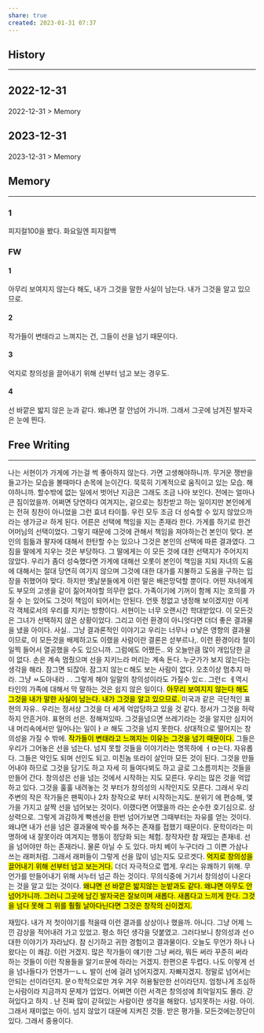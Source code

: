 ```yaml
---
share: true
created: 2023-01-31 07:37
---
```


## History
---
<h2><span><p>2022-12-31</p></span></h2><p><span><p><span alt="2022-12-31 > Memory" src="2022-12-31#Memory" class="internal-embed">2022-12-31 &gt; Memory</span></p></span></p><h2><span><p>2023-12-31</p></span></h2><p><span><p><span alt="2023-12-31 > Memory" src="2023-12-31#Memory" class="internal-embed">2023-12-31 &gt; Memory</span></p></span></p>


## Memory
---
### 1
피지컬100을 봤다. 화요일엔 피지컬백

### FW
#### 1
아무리 보여지지 않는다 해도, 내가 그것을 말한 사실이 남는다. 
내가 그것을 알고 있으므로.

#### 2
작가들이 변태라고 느껴지는 건, 그들이 선을 넘기 때문이다.

#### 3
억지로 창의성을 끌어내기 위해 선부터 넘고 보는 경우도.

#### 4
선 바깥은 밟지 않은 눈과 같다. 왜냐면 잘 안넘어 가니까.
그래서 그곳에 남겨진 발자국은 눈에 띈다. 




## Free Writing
---
나는 서현이가 가게에 가는걸 썩 좋아하지 않는다. 가면 고생해야하니까. 무거운 쟁반을 들고가는 모습을 볼때마다 손목에 눈이간다. 묵묵히 기계적으로 움직이고 있는 모습. 해야하니까. 할수밖에 없는 일에서 벗어난 지금은 그래도 조금 나아 보인다. 전에는 얼마나 큰 짐이었을까. 어쩌면 당연하다 여겨지는, 겉으로는 칭찬받고 하는 일이지만 본인에게는 전혀 칭찬이 아니었을 그런 효녀 타이틀. 우린 모두 조금 더 성숙할 수 있지 않았으까 라는 생가긍ㄹ 하게 된다.
어른은 선택에 책임을 지는 존재라 한다. 가게를 하기로 한건 어머님의 선택이었다. 그렇기 때문에 그것에 관해서 책임을 져야하는건 본인이 맞다. 본인의 힘듦과 팔자에 대해서 한탄할 수는 있으나 그것은 본인의 선택에 따른 결과였다. 그 짐을 딸에게 지우는 것은 부당하다. 그 딸에게는 이 모든 것에 대한 선택지가 주어지지 않았다. 우리가 좀더 성숙했다면 가게에 대해선 오롯이 본인이 책임을 지되 자녀의 도움에 대해서는 절대 당연히 여기지 않으며 그것에 대한 대가를 지불하고 도움을 구하는 입장을 취했어야 맞다. 하지만 옛날분들에게 이런 말은 배은망덕할 뿐이다. 어떤 자녀에게도 부모의 고생을 같이 짊어져야할 의무란 없다. 가족이기에 기꺼이 함께 지는 호의를 가질 수 는 있어도 그것이 책임이 되어서는 안된다. 언뜻 정없고 냉정해 보이겠지만 이게 각 객체로서의 우리를 지키는 방향이다. 
서현이는 너무 오랜시간 학대받았다. 이 모든것은 그녀가 선택하지 않은 상황이었다. 그리고 이런 환경이 아니엇다면 더더 좋은 결과물을 냈을 아이다. 사실.. 그냥 결과론적인 이야기고 우리는 너무나 ㅁ낳은 영향의 결과물이므로, 이 모든것을 배제하고도 이랬을 사람이란 결론은 섣부르나,. 이런 환경이라 철이 일찍 들어서 열공했을 수도 있으니까. 그럼에도 어쨌든.. 와 오늘만큼 많이 개입당한 글이 없다. 손은 계속 멈췄으며 선을 지키느라 머리는 계속 돈다. 누군가가 보지 않는다는 생각을 해라. 잠그면 되잖아. 잠그지 않는ㄷ해도 보는 사람이 없다. 오초이상 멈추지 마라. 그냥 ㅆ도아내라 . . 그렇게 해야 일말의 창의성이라도 가질수 있ㄷ. 그런ㄷ ㅔ역시 타인의 가족에 대해서 막 말하는 것은 쉽지 않은 일이다. <mark class="hltr-red">아무리 보여지지 않는다 해도 그것을 내가 말한 사실이 남는다. 내가 그것을 알고 있으므로. </mark>
미국과 같은 극단적인 표현의 자유.. 우리는 정서상 그것을 더 세게 억압당하고 있을 것 같다. 정서가 그것을 허락하지 안흔거야. 표현의 선은. 정해져있따. 그것을넘으면 쓰레기라는 것을 알지만 심지어 내 머리속에서만 일어나는 일이ㅏㄹ 해도 그것을 넘지 못한다. 상대적으로 떨어지는 창의성을 가질 수 밖에. <mark class="hltr-red">작가들이 변태라고 느껴지는 이유는 그것을 넘기 때문이다.</mark> 그들은 우리가 그어놓은 선을 넘는다. 넘지 못할 것들을 이야기라는 명목하에 ㅓㅁ는다. 자유롭다. 그들은 악인도 되며 선인도 되고. 미친놈 또라이 살인마 모든 것이 된다. 그것을 만들어내야 하므로 그것을 담기도 하고 자세 히 들여다뵈도 하고 글로 그소름끼치는 것들을 만들어 간다. 창의성은 선을 넘는 것에서 시작하는 지도 모른다. 우리는 많은 것을 억압하고 있다. 그것을 훌훌 내려놓는 것 부터가 창의성의 시작인지도 모른다. 그래서 우리 주변의 작은 작가들은 팬픽이나 2차 창작으로 부터 시작하는지도. 분위기 에 편승해, 앷가을 가지고 살짝 선을 넘어보는 것이다. 이랬다면 어땠을까 라는 순수한 호기심으로. 상상력으로. 그렇게 과감하게 빡센선을 한번 넘어가보면 그때부터는 자유를 얻는 것이다. 왜냐면 내가 선을 넘은 결과물에 박수를 쳐주는 존재를 접했기 때문이다. 문학이라는 미명하에 내 잘못이라 여겨지는 행동이 정당화 되는 체험. 창작자란 참 재밌는 존재네. 선을 넘어야만 하는 존재라니. 물론 아닐 수 도 있다. 마치 베이 누구더라 그 이쁜 가삼나 쓰는 래퍼처럼. 그래서 래퍼들이 그렇게 선을 많이 넘는지도 모르겟다. <mark class="hltr-red">억지로 창의성을끌어내기 위해 선부터 넘고 보는거다.</mark> 더더 자극적으로 맵게. 
우리는 유쾌하기 위해. 무언가를 만들어내기 위해 서누터 넘곤 하는 것이다. 무의식중에 거기서 창의성이 나온다는 것을 알고 있는 것이다. <mark class="hltr-red">왜냐면 선  바깥은 밟지않는 눈밭과도 같다. 왜냐면 아무도 안넘어가니까. 그러니 그곳에 남긴 발자국은 잘보이며 새롭다. 새롭다고 느끼게 한다. 그것을 넘다 못해 그 위를 훨훨 날아다닌다면 그것은 창작의 신이겠지. </mark>

재밌다.
내가 저 첫이야기를 적을때 이런 결과를 상상이나 했을까. 아니다. 그냥 어제 느낀 감상을 적어내려 가고 있었고. 평소 하던 생각을 덧붙였고. 그러다보니 창의성과 선ㅇ 대한 이야기가 자라났다. 참 신기하고 귀한 경험이고 결과물이다. 오늘도 무언가 하나 나왔다는 이 쾌감.
이런 거겠지. 많은 작가들이 얘기한 그냥 써라, 뭐든 써라 꾸준히 써라 하는 것들이 이런 작용들을 알기ㄸ문에 하라는 거겠지. 한편으론  두렵다. 나도 이렇게 선을 넘나들다가 언젠가ㅡㄴㄴ 발이 선에 걸려 넘어지겠지. 자빠지겠지. 정말로 넘어서는 안되는 선이라던지. 문ㅇ학적으로만 겨우 겨우 허용될만한 선이라던지. 
엄청나게 조심하는사람이라 지금까지 문제가 업었다.
어쩌면 이런 서격은 창의성에 최악일지도 몰라. 갇혀있다고 하지 . 난 진짜 많이 갇혀있는 사람이란 생각을 해왔다. 넘지못하는 사람. 아이. 그래서 재미없는 아이. 넘지 않았기 대문에 지켜진 것들. 받은 평가들. 모든것에는장단이 있다. 그래서 중용이다. 